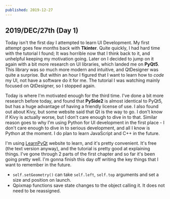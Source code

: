 ```yaml
---
published: 2019-12-27
---
```


## 2019/DEC/27th (Day 1)

Today isn't the first day I attempted to learn UI Development. My first attempt goes few months back with **Tkinter**. Quite quickly, I had hard time with the tutorial I found; It was horrible now that I think back to it, and unhelpful keeping my motivation going. Later on I decided to jump on it again with a bit more research on UI libraries, which landed me on **PyQt5**. This library was so much more modern and intuitive, and QtDesigner was quite a surprise. But within an hour I figured that I want to learn how to _code_ my UI, not have a software do it for me. The tutorial I was watching mainly focused on QtDesigner, so I stopped again.

Today is where I'm motivated enough for the third time. I've done a bit more research before today, and found that **PySide2** is almost identical to PyQt5, but has a huge advantage of having a friendly license of use. I also found out about Kivy, but some website said that Qt is the way to go. I don't know if Kivy is actually worse, but I don't care enough to dive in to that. Similar reason goes to why I'm using Python for UI development in the first place - I don't care enough to dive in to serious development, and all I know is Python at the moment. I do plan to learn JavaScript and C++ in the future.

I'm using [LearnPyQt](https://www.learnpyqt.com/) website to learn, and it's pretty convenient. It's free (the text version anyway), and the tutorial is pretty good at explaining things. I've gone through 2 parts of the first chapter and so far it's been going pretty well. I'm gonna finish this day off writing the key things that I want to remember in the future.

- `self.setGeometry()` can take `self.left`, `self.top` arguments and set a size and position on launch.
- Qpixmap functions save state changes to the object calling it. It does not need to be reassigned.
